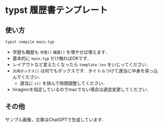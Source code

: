 # typst 履歴書テンプレート

## 使い方

```bash
typst compile main.typ
```

- 学歴も職歴も `学歴()` `職歴()` を増やせば増えます．
- 基本的に `main.typ` だけ触ればOKです．
- レイアウトなど変えたくなったら `template.tex` をいじってください．
- `汎用ボックス()` は何でもボックスです．タイトルつけて適当に中身を突っ込んでください．
  - 適当に `v()` を挟んで隙間調整してください．
- hiraginoを指定しているのでmacでない場合は適宜変更してください．


## その他

サンプル画像，文章はChatGPTで生成しています．

